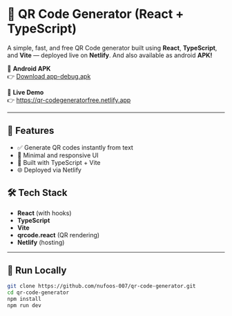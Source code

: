 # 🔳 QR Code Generator (React + TypeScript)

A simple, fast, and free QR Code generator built using **React**, **TypeScript**, and **Vite** — deployed live on **Netlify**. And also available as android **APK!**

📱 **Android APK**  
👉 [Download app-debug.apk](https://github.com/Nufoos-007/QR-Code-Generator/releases/download/apk-v1/app-debug.apk)

🔗 **Live Demo**  
👉 https://qr-codegeneratorfree.netlify.app

---

## 🚀 Features

- ✅ Generate QR codes instantly from text
- 🎨 Minimal and responsive UI
- 🧠 Built with TypeScript + Vite
- 🌐 Deployed via Netlify

## 🛠 Tech Stack

- **React** (with hooks)
- **TypeScript**
- **Vite**
- **qrcode.react** (QR rendering)
- **Netlify** (hosting)

---

## 🧪 Run Locally

```bash
git clone https://github.com/nufoos-007/qr-code-generator.git
cd qr-code-generator
npm install
npm run dev